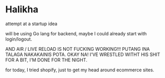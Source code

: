 # Halikha
attempt at a startup idea

will be using Go lang for backend, 
maybe I could already start with login/logout.



AND AIR / LIVE RELOAD IS NOT FUCKING WORKING!!! PUTANG INA TALAGA NAKAKAINIS POTA.
OKAY NA! I'VE WRESTLED WITHT HIS SHIT FOR A BIT, I'M DONE FOR THE NIGHT.


for today, I tried shopify, just to get my head around ecommerce sites.